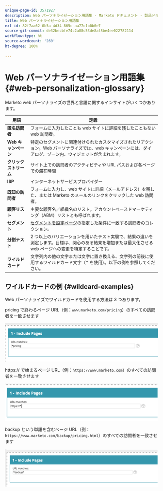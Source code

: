 ```yaml
---
unique-page-id: 3571927
description: Web パーソナライゼーション用語集 - Marketo ドキュメント - 製品ドキュメント
title: Web パーソナライゼーション用語集
exl-id: 82f7aa62-0b5a-4d34-865c-aa77c1b0b0e7
source-git-commit: de32becbfe74c2a88c53de8af8be4ee022782114
workflow-type: ht
source-wordcount: '260'
ht-degree: 100%

---
```


# Web パーソナライゼーション用語集 {#web-personalization-glossary}

Marketo web パーソナライズの世界と言語に関するインサイトがいくつかあります。

| 用語 | 定義 |
|---|---|
| **匿名訪問者** | フォームに入力したことも web サイトに詳細を残したこともない web 訪問者。 |
| **Web キャンペーン** | 特定のセグメントに関連付けられたカスタマイズされたリアクション。Web パーソナライズでは、web キャンペーンには、ダイアログ、ゾーン内、ウィジェットが含まれます。 |
| **クリックストリーム** | サイト上での訪問者のアクティビティや URL パスおよび各ページでの滞在時間 |
| **ISP** | インターネットサービスプロバイダー |
| **既知の訪問者** | フォームに入力し、web サイトに詳細（メールアドレス）を残した、または Marketo のメールのリンクをクリックした web 訪問者。 |
| **顧客リスト** | 主要な顧客名／組織名のリスト。アカウントベースドマーケティング（ABM）リストとも呼ばれます。 |
| **セグメント** | [セグメントを設定ページ](/help/marketo/product-docs/web-personalization/using-web-segments/web-segments.md)の指定した条件に一致する訪問者のコレクション。 |
| **分割テスト** | 2 つ以上のバリエーションを用いたテスト実験で、結果の違いを測定します。目標は、関心のある結果を増加または最大化させる web ページへの変更を特定することです。 |
| **ワイルドカード** | 文字列内の他の文字または文字に置き換える、文字列の前後に使用するワイルドカード文字（&#42; を使用）。以下の例を参照してください。 |

## ワイルドカードの例 {#wildcard-examples}

Web パーソナライズでワイルドカードを使用する方法は 3 つあります。

pricing で終わるページ URL（例：`www.marketo.com/pricing`）のすべての訪問者を一致させます

![](assets/wildcard-example-1.png)

https:// で始まるページ URL（例：`https://www.marketo.com`）のすべての訪問者を一致させます

![](assets/wildcard-example-2.png)

backup という単語を含むページ URL（例：`https://www.marketo.com/backup/pricing.html`）のすべての訪問者を一致させます

![](assets/wildcard-example-3.png)
